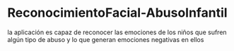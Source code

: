 # ReconocimientoFacial-AbusoInfantil
la aplicación es capaz de reconocer las emociones de los niños que sufren algún tipo de abuso y lo que generan emociones negativas en ellos

